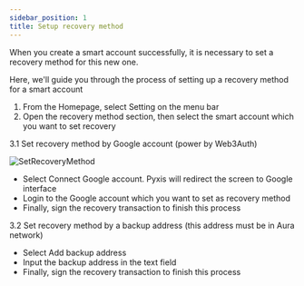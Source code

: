 ```yaml
---
sidebar_position: 1
title: Setup recovery method
---
```


When you create a smart account successfully, it is necessary to set a recovery method for this new one. 

Here, we'll guide you through the process of setting up a recovery method for a smart account

1. From the Homepage, select Setting on the menu bar
2. Open the recovery method section, then select the smart account which you want to set recovery

3.1 Set recovery method by Google account (power by Web3Auth)

<div id="gif-wrapper">
    <img src="/img/pyxis-mobile/SetRecoveryMethod.gif" alt="SetRecoveryMethod"/>
</div>

- Select Connect Google account. Pyxis will redirect the screen to Google interface
- Login to the Google account which you want to set as recovery method
- Finally, sign the recovery transaction to finish this process

3.2 Set recovery method by a backup address (this address must be in Aura network)

- Select Add backup address
- Input the backup address in the text field
- Finally, sign the recovery transaction to finish this process